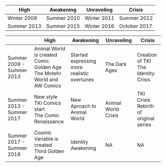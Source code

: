 |High|Awakening|Unraveling|Crisis|
|---|---|---|---|
Winter 2008 | Summer 2010 | Winter 2011 | Summer 2012
Summer 2013 | Summer 2015 | Winter 2016 | October 2017 







||High|Awakening|Unraveling|Crisis
|---|---|---|---|---|
Summer 2009 - Summer 2013 | Animal World is created<br/>Comic Golden Age<br/>The Motehr World and AW Comics | Started expressing more realistic overtunes | The Dark Ages | Creation of TKI<br/>The Identity Crisis 
Summer 2013 - Summer 2017 | New style<br/>TKI Comics start<br/>The Comic Renaissance | New Aproach to Animal World | Animal World Crisis | TKI Crisis<br/>Rebirth of original series 
Summer 2017 - Summer 2018 | Cosmic Variable is created<br/>Third Golden Age | Identity Awakening | NA | NA 

